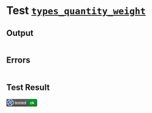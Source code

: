 # Test [`types_quantity_weight`](/doc/types/quantity.md#L158)

## Output

```,plain
```

## Errors

```,plain
```

## Test Result

![OK](/doc/types/.test/types_quantity_weight.png)
